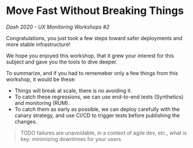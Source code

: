# Move Fast Without Breaking Things
_Dash 2020 - UX Monitoring Workshops #2_

Congratulations, you just took a few steps toward safer deployments and more stable infrastructure!

We hope you enjoyed this workshop, that it grew your interest for this subject and gave you the tools to dive deeper.

To summarize, and if you had to rememeber only a few things from this workshop, it would be these:

- Things will break at scale, there is no avoiding it.
- To catch these regressions, we can use end-to-end tests (Synthetics) and monitoring (RUM).
- To catch them as early as possible, we can deploy carefully with the canary strategy, and use CI/CD to trigger tests before publishing the changes.


> TODO failures are unavoidable, in a context of agile dev, etc., what is key: minimizing downtimes for your users